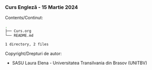 ### Curs Engleză - 15 Martie 2024

Contents/Continut: 

```sh
.
├── Curs.org
└── README.md

1 directory, 2 files

```

Copyright/Drepturi de autor:
* SASU Laura Elena - Universitatea Transilvania din Brasov (UNITBV)
